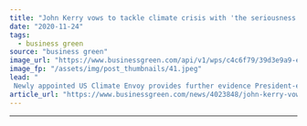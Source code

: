 ```yaml
---
title: "John Kerry vows to tackle climate crisis with 'the seriousness and urgency it deserves'"
date: "2020-11-24"
tags: 
  - business green
source: "business green"
image_url: "https://www.businessgreen.com/api/v1/wps/c4c6f79/39d3e9a9-eb9f-4cfb-9627-ef6805fc26d9/2/john-kerry-cop21-185x114.jpeg"
image_fp: "/assets/img/post_thumbnails/41.jpeg"
lead: "
 Newly appointed US Climate Envoy provides further evidence President-elect Biden intends to prioritise climate action on the world stage ..."
article_url: "https://www.businessgreen.com/news/4023848/john-kerry-vows-tackle-climate-crisis-seriousness-urgency-deserves"
---
```


---
